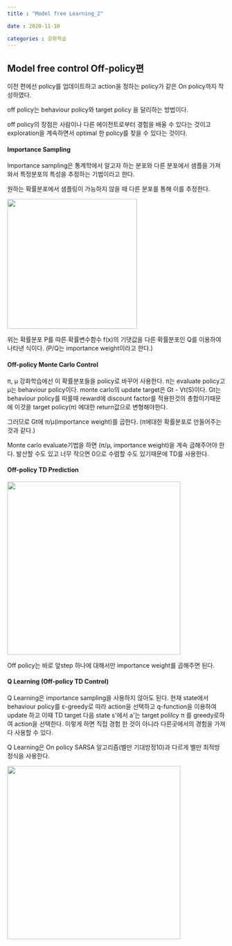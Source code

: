 ```yaml
---
title : "Model free Learning_2"

date : 2020-11-10

categories : 강화학습
---
```


## Model free control Off-policy편

이전 편에선 policy를 업데이트하고 action을 정하는 policy가 같은 On policy까지 작성하였다.

off policy는 behaviour policy와  target policy 을 달리하는 방법이다.

off policy의 장점은 사람이나 다른 에이전트로부터 경험을 배울 수 있다는 것이고
exploration을 계속하면서 optimal 한 policy를 찾을 수 있다는 것이다.



#### Importance Sampling

Importance sampling은 통계학에서 알고자 하는 분포와 다른 분포에서 샘플을 가져와서 특정분포의 특성을 추정하는 기법이라고 한다.

원하는 확률분포에서 샘플링이 가능하지 않을 때 다른 분포를 통해 이를 추정한다.

<img src = "/surabanke/assets/images/ImportanceSampling.png" width = "300">

위는 확률분포 P를 따른 확률변수함수 f(x)의 기댓값을 다른 확률분포인 Q를 이용하여 나타낸 식이다.
(P/Q는  importance weight이라고 한다.)

#### Off-policy Monte Carlo Control
π, μ
강화학습에선 이 확률분포들을 policy로 바꾸어 사용한다. π는 evaluate policy고 μ는 behaviour policy이다.
monte carlo의 update target은 Gt - Vt(S)이다. Gt는 behaviour policy를 따를때 reward에 discount factor를 적용한것의 총합이기때문에 이것을 target policy(π) 에대한 return값으로 변형해야한다.

그러므로 Gt에 π/μ(importance weight)를 곱한다. (π에대한 확률분포로 만들어주는것과 같다.)

Monte carlo evaluate기법을 하면  (π/μ, importance weight)을 계속 곱해주어야 한다. 발산할 수도 있고 너무 작으면 0으로 수렴할 수도 있기때문에 TD를 사용한다.

#### Off-policy TD Prediction

<img src = "/surabanke/assets/images/TDControl_offpolicy.png" width = "400">



Off policy는 바로 앞step 하나에 대해서만 importance weight를 곱해주면 된다.




#### Q Learning (Off-policy TD Control)

Q Learning은 importance sampling을 사용하지 않아도 된다.
현재 state에서 behaviour policy를  ε-greedy로 따라 action을 선택하고 q-function을 이용하여 update 하고 이때 TD target 다음 state s'에서 a'는  target polilcy π 를 greedy로하여 action을 선택한다.
이렇게 하면 직접 경험 한 것이 아니라 다른곳에서의 경험을 가져다 사용할 수 있다.

Q Learning은 On policy SARSA 알고리즘(벨만 기대방정10)과 다르게 벨만 최적방정식을 사용한다.

<img src = "/surabanke/assets/images/Q-learning.png" width = "400">
